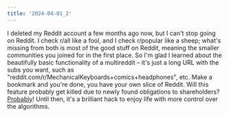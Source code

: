 ```yaml
---
title: '2024-04-01_2'
---
```

I deleted my Reddit account a few months ago now, but I can't stop going on Reddit. I check r/all like a fool, and I check r/popular like a sheep; what's missing from both is most of the good stuff on Reddit, meaning the smaller communities you joined for in the first place. So I'm glad I learned about the beautifully basic functionality of a multireddit – it's just a long URL with the subs you want, such as "reddit.com/r/MechanicalKeyboards+comics+headphones", etc. Make a bookmark and you're done, you have your own slice of Reddit. Will this feature probably get killed due to newly found obligations to shareholders? [Probably](https://finance.yahoo.com/news/reddits-sky-high-ipo-too-140001254.html)! Until then, it's a brilliant hack to enjoy life with more control over the algorithms.
